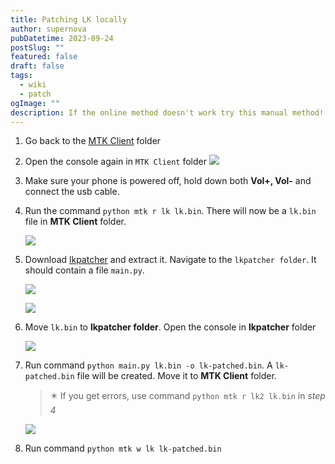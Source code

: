 ```yaml
---
title: Patching LK locally
author: supernova
pubDatetime: 2023-09-24
postSlug: ""
featured: false
draft: false
tags:
  - wiki
  - patch
ogImage: ""
description: If the online method doesn't work try this manual method!
---
```


1. Go back to the [MTK Client](https://github.com/bkerler/mtkclient/archive/refs/heads/main.zip) folder

2. Open the console again in `MTK Client` folder
   ![](https://i.imgur.com/RJtobaI.png)

3. Make sure your phone is powered off, hold down both **Vol+, Vol-** and connect the usb cable.

4. Run the command `python mtk r lk lk.bin`. There will now be a `lk.bin` file in **MTK Client** folder.

   ![](https://i.imgur.com/gL4Qpc2.png)

5. Download [lkpatcher](https://codeload.github.com/R0rt1z2/lkpatcher/zip/refs/heads/main) and extract it. Navigate to the `lkpatcher folder`. It should contain a file `main.py`.

   ![](https://i.ibb.co/r68tF52/Screenshot-from-2023-08-02-16-29-59.png)

   ![](https://i.ibb.co/R9VhQPn/Screenshot-from-2023-08-02-16-30-22.png)

6. Move `lk.bin` to **lkpatcher folder**. Open the console in **lkpatcher** folder

   ![](https://i.imgur.com/RJtobaI.png)

7. Run command `python main.py lk.bin -o lk-patched.bin`. A `lk-patched.bin` file will be created. Move it to **MTK Client** folder.

   > ✴️ If you get errors, use command `python mtk r lk2 lk.bin` in _step 4_

   ![](https://i.ibb.co/9rc1cKF/Untitled.jpg)

8. Run command `python mtk w lk lk-patched.bin`
